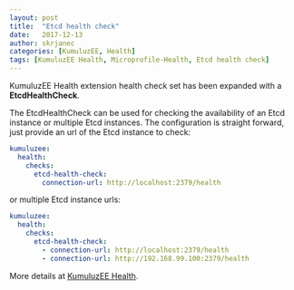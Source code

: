 ```yaml
---
layout: post
title:  "Etcd health check"
date:   2017-12-13
author: skrjanec
categories: [KumuluzEE, Health]
tags: [KumuluzEE Health, Microprofile-Health, Etcd health check]
---
```


KumuluzEE Health extension health check set has been expanded with a **EtcdHealthCheck**.

<!--more-->

The EtcdHealthCheck can be used for checking the availability of an Etcd instance or multiple Etcd instances. The configuration is straight forward, just provide an url of the Etcd instance to check:

```yaml
kumuluzee:
  health:
    checks:
      etcd-health-check:
        connection-url: http://localhost:2379/health
```

or multiple Etcd instance urls:

```yaml
kumuluzee:
  health:
    checks:
      etcd-health-check:
        - connection-url: http://localhost:2379/health
        - connection-url: http://192.168.99.100:2379/health
```

More details at [KumuluzEE Health](https://github.com/kumuluz/kumuluzee-health/blob/master/README.md).
